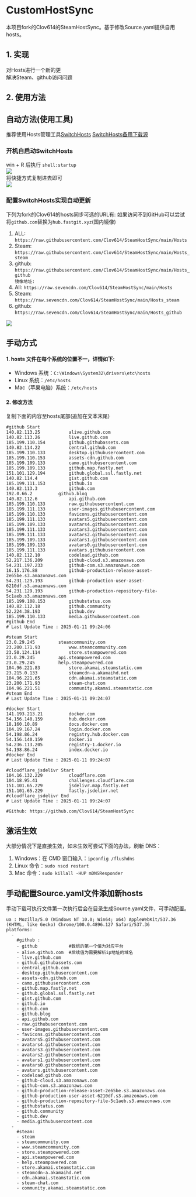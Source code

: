 # CustomHostSync
本项目fork的Clov614的SteamHostSync。基于修改Source.yaml提供自用hosts。

## 1. 实现
对Hosts进行一个新的更  
解决Steam、github访问问题

## 2. 使用方法
## 自动方法(使用工具)
推荐使用Hosts管理工具[SwitchHosts](https://github.com/oldj/SwitchHosts) 
[SwitchHosts备用下载源](https://nas.iaimi.info/s/nT5pb8jMQp32QwB)
### 开机自启动SwitchHosts
win + R 后执行 `shell:startup`    
![](/img/1.png)  
将快捷方式复制进去即可  
![](/img/2.png)  
### 配置SwitchHosts实现自动更新  
下列为fork的Clov614的hosts同步可选的URL有:
如果访问不到GitHub可以尝试将`github.com`替换为`hub.fastgit.xyz`(国内镜像)
1. ALL: `https://raw.githubusercontent.com/Clov614/SteamHostSync/main/Hosts`  
2. Steam: `https://raw.githubusercontent.com/Clov614/SteamHostSync/main/Hosts_steam`  
3. github: `https://raw.githubusercontent.com/Clov614/SteamHostSync/main/Hosts_github`    
`镜像地址:`
4. All: `https://raw.sevencdn.com/Clov614/SteamHostSync/main/Hosts`  
5. Steam: `https://raw.sevencdn.com/Clov614/SteamHostSync/main/Hosts_steam`  
6. github: `https://raw.sevencdn.com/Clov614/SteamHostSync/main/Hosts_github`  

![](/img/3.png)

## 手动方式
#### 1. hosts 文件在每个系统的位置不一，详情如下:
- Windows 系统：`C:\Windows\System32\drivers\etc\hosts`
- Linux 系统：`/etc/hosts`
- Mac（苹果电脑）系统：`/etc/hosts`

#### 2. 修改方法
复制下面的内容至hosts尾部(追加在文本末尾)

```
#github Start
140.82.113.25			alive.github.com
140.82.113.26			live.github.com
185.199.110.154			github.githubassets.com
140.82.114.22			central.github.com
185.199.110.133			desktop.githubusercontent.com
185.199.110.153			assets-cdn.github.com
185.199.109.133			camo.githubusercontent.com
185.199.109.133			github.map.fastly.net
151.101.129.194			github.global.ssl.fastly.net
140.82.114.4			gist.github.com
185.199.111.153			github.io
140.82.113.3			github.com
192.0.66.2			github.blog
140.82.112.6			api.github.com
185.199.110.133			raw.githubusercontent.com
185.199.111.133			user-images.githubusercontent.com
185.199.110.133			favicons.githubusercontent.com
185.199.111.133			avatars5.githubusercontent.com
185.199.109.133			avatars4.githubusercontent.com
185.199.111.133			avatars3.githubusercontent.com
185.199.111.133			avatars2.githubusercontent.com
185.199.109.133			avatars1.githubusercontent.com
185.199.109.133			avatars0.githubusercontent.com
185.199.111.133			avatars.githubusercontent.com
140.82.112.10			codeload.github.com
52.217.136.209			github-cloud.s3.amazonaws.com
54.231.197.233			github-com.s3.amazonaws.com
16.15.176.88			github-production-release-asset-2e65be.s3.amazonaws.com
54.231.129.193			github-production-user-asset-6210df.s3.amazonaws.com
54.231.129.193			github-production-repository-file-5c1aeb.s3.amazonaws.com
185.199.108.153			githubstatus.com
140.82.112.18			github.community
52.224.38.193			github.dev
185.199.110.133			media.githubusercontent.com
#github End
# Last Update Time : 2025-01-11 09:24:06 

#steam Start
23.0.29.245			steamcommunity.com
23.200.171.93			www.steamcommunity.com
23.50.124.114			store.steampowered.com
23.0.29.245			api.steampowered.com
23.0.29.245			help.steampowered.com
104.96.221.83			store.akamai.steamstatic.com
23.215.0.133			steamcdn-a.akamaihd.net
104.96.221.65			cdn.akamai.steamstatic.com
23.200.171.93			steam-chat.com
104.96.221.51			community.akamai.steamstatic.com
#steam End
# Last Update Time : 2025-01-11 09:24:07 

#docker Start
141.193.213.21			docker.com
54.156.140.159			hub.docker.com
18.160.10.89			docs.docker.com
104.19.167.24			login.docker.com
54.198.86.24			registry.hub.docker.com
54.156.140.159			docker.io
54.236.113.205			registry-1.docker.io
54.198.86.24			index.docker.io
#docker End
# Last Update Time : 2025-01-11 09:24:07 

#cloudflare_jsdelivr Start
104.16.132.229			cloudflare.com
104.18.95.41			challenges.cloudflare.com
151.101.65.229			jsdelivr.map.fastly.net
151.101.65.229			fastly.jsdelivr.net
#cloudflare_jsdelivr End
# Last Update Time : 2025-01-11 09:24:07 

#Github: https://github.com/Clov614/SteamHostSync

```

## 激活生效
大部分情况下是直接生效，如未生效可尝试下面的办法，刷新 DNS：
1. Windows：在 CMD 窗口输入：`ipconfig /flushdns`
2. Linux 命令：`sudo nscd restart`
3. Mac 命令：`sudo killall -HUP mDNSResponder`  

## 手动配置Source.yaml文件添加新hosts  
手动下载可执行文件第一次执行后会在目录生成Source.yaml文件，可手动配置。  

```
ua : Mozilla/5.0 (Windows NT 10.0; Win64; x64) AppleWebKit/537.36 (KHTML, like Gecko) Chrome/100.0.4896.127 Safari/537.36
platforms:
  -
    #github :
    - github            #数组的第一个值为对应平台
    - alive.github.com  #后续值为需要解析ip地址的域名
    - live.github.com
    - github.githubassets.com
    - central.github.com
    - desktop.githubusercontent.com
    - assets-cdn.github.com
    - camo.githubusercontent.com
    - github.map.fastly.net
    - github.global.ssl.fastly.net
    - gist.github.com
    - github.io
    - github.com
    - github.blog
    - api.github.com
    - raw.githubusercontent.com
    - user-images.githubusercontent.com
    - favicons.githubusercontent.com
    - avatars5.githubusercontent.com
    - avatars4.githubusercontent.com
    - avatars3.githubusercontent.com
    - avatars2.githubusercontent.com
    - avatars1.githubusercontent.com
    - avatars0.githubusercontent.com
    - avatars.githubusercontent.com
    - codeload.github.com
    - github-cloud.s3.amazonaws.com
    - github-com.s3.amazonaws.com
    - github-production-release-asset-2e65be.s3.amazonaws.com
    - github-production-user-asset-6210df.s3.amazonaws.com
    - github-production-repository-file-5c1aeb.s3.amazonaws.com
    - githubstatus.com
    - github.community
    - github.dev
    - media.githubusercontent.com
  -
    #steam:
    - steam
    - steamcommunity.com
    - www.steamcommunity.com
    - store.steampowered.com
    - api.steampowered.com
    - help.steampowered.com
    - store.akamai.steamstatic.com
    - steamcdn-a.akamaihd.net
    - cdn.akamai.steamstatic.com
    - steam-chat.com
    - community.akamai.steamstatic.com
```
